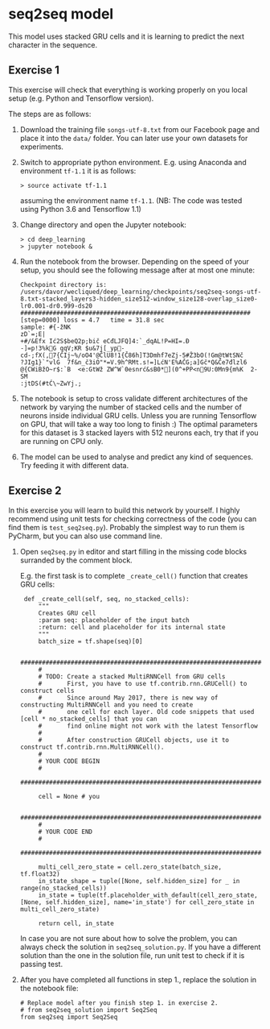 # seq2seq model

This model uses stacked GRU cells and it is learning to predict the next character in the sequence.

## Exercise 1

This exercise will check that everything is working properly on you local setup (e.g. Python and Tensorflow version).

The steps are as follows:

1. Download the training file `songs-utf-8.txt` from our Facebook page and place it into the `data/` folder.
   You can later use your own datasets for experiments.

2. Switch to appropriate python environment. E.g. using Anaconda and environment `tf-1.1` it is as follows:

   ```
   > source activate tf-1.1
   ``` 
   
   assuming the environment name `tf-1.1`. (NB: The code was tested using Python 3.6 and Tensorflow 1.1)
   
3. Change directory and open the Jupyter notebook:

    ```
    > cd deep_learning   
    > jupyter notebook & 
    ``` 

4. Run the notebook from the browser. Depending on the speed of your setup, you should see the following message after
   at most one minute:
   
   ```
   Checkpoint directory is: /users/davor/wecliqued/deep_learning/checkpoints/seq2seq-songs-utf-8.txt-stacked_layers3-hidden_size512-window_size128-overlap_size0-lr0.001-dr0.999-ds20
   ################################################################
   [step=0000] loss = 4.7   time = 31.8 sec
   sample: #{-žNK
   zD`=;E|
   +#/&Efx Ić2S$beQ2p;bič eCđLJFQ]4:`_dqAL!P=HI=.Đ
   -]=p!3%kG qqV;KR $u&7j[_yp-cd-;fX(,7{ČIj~%/oO4'@ČlU8!1{Č86h]T3Dmhf7eZj-5#Ž3bO(!Gm@tWtSNč
   ?JIg1}`"vlG	7f&n_č3iO"*=V.9h^RMt.s!=]LćN'E%AČG;a]Gč*Q&Če7đlzl6	@{CWiBžO~r$:`B	<e:GtWž ZW^W`0esnrć&sB0*](0^+PP<n9U:0Mn9{m%K	2-SM
   :jtDS(#tĆ\~ZwYj.;
   ``` 
   
5. The notebook is setup to cross validate different architectures of the network by varying the number of stacked cells
   and the number of neurons inside individual GRU cells. Unless you are running Tensorflow on GPU, that will take a way
   too long to finish :) The optimal parameters for this dataset is 3 stacked layers with 512 neurons each, try that if
   you are running on CPU only.
    
6. The model can be used to analyse and predict any kind of sequences. Try feeding it with different data.

## Exercise 2

In this exercise you will learn to build this network by yourself. I highly recommend using unit tests for checking
correctness of the code (you can find them is `test_seq2seq.py`). Probably the simplest way to run them is PyCharm,
but you can also use command line.
 
1. Open `seq2seq.py` in editor and start filling in the missing code blocks surranded by the comment block.

   E.g. the first task is to complete `_create_cell()` function that creates GRU cells:
   
   ```
    def _create_cell(self, seq, no_stacked_cells):
        """
        Creates GRU cell
        :param seq: placeholder of the input batch
        :return: cell and placeholder for its internal state
        """
        batch_size = tf.shape(seq)[0]

        ##########################################################################################################
        #
        # TODO: Create a stacked MultiRNNCell from GRU cells
        #       First, you have to use tf.contrib.rnn.GRUCell() to construct cells
        #       Since around May 2017, there is new way of constructing MultiRNNCell and you need to create
        #       one cell for each layer. Old code snippets that used [cell * no_stacked_cells] that you can
        #       find online might not work with the latest Tensorflow
        #
        #       After construction GRUCell objects, use it to construct tf.contrib.rnn.MultiRNNCell().
        #
        # YOUR CODE BEGIN
        #
        ##########################################################################################################

        cell = None # you

        ##########################################################################################################
        #
        # YOUR CODE END
        #
        ##########################################################################################################

        multi_cell_zero_state = cell.zero_state(batch_size, tf.float32)
        in_state_shape = tuple([None, self.hidden_size] for _ in range(no_stacked_cells))
        in_state = tuple(tf.placeholder_with_default(cell_zero_state, [None, self.hidden_size], name='in_state') for cell_zero_state in multi_cell_zero_state)

        return cell, in_state
   
   ```

    In case you are not sure about how to solve the problem, you can always check the solution in `seq2seq_solution.py`.
    If you have a different solution than the one in the solution file, run unit test to check if it is passing test.
     
  2. After you have completed all functions in step 1., replace the solution  in the notebook file:
     ```
     # Replace model after you finish step 1. in exercise 2.
     # from seq2seq_solution import Seq2Seq
     from seq2seq import Seq2Seq

     ```
 